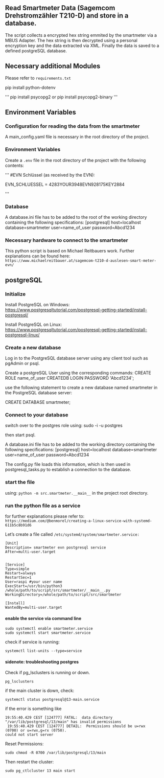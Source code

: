 ## Read Smartmeter Data (Sagemcom Drehstromzähler T210-D) and store in a database.

The script collects a encrypted hex string emmited by the smartmeter via a MBUS Adapter.
The hex string is then decrypted using a personal encryption key and the data extracted via XML.
Finally the data is saved to a defined postgreSQL database.

## Necessary additional Modules

Please refer to `requirements.txt`

pip install python-dotenv

'''
pip install psycopg2 or pip install psycopg2-binary
'''

## Environment Variables

### Configuration for reading the data from the smartmeter

A main_config.yaml file is necessary in the root directory of the project.

### Environment Variables

Create a `.env` file in the root directory of the project with the following contents:

'''
#EVN Schlüssel (as received by the EVN):

EVN_SCHLUESSEL = 4283YOUR3948EVN928175KEY2884

'''

### Database

A database.ini file has to be added to the root of the working directory containing the following specifications:
[postgresql]
host=localhost
database=smartmeter
user=name_of_user
password=Abcd1234

### Necessary hardware to connect to the smartmeter

This python script is based on Michael Reitbauers work.
Further explanations can be found here:
`https://www.michaelreitbauer.at/sagemcom-t210-d-auslesen-smart-meter-evn/`

## postgreSQL

### Initialize

Install PostgreSQL on Windows:
https://www.postgresqltutorial.com/postgresql-getting-started/install-postgresql/

Install PostgreSQL on Linux:
https://www.postgresqltutorial.com/postgresql-getting-started/install-postgresql-linux/

### Create a new database

Log in to the PostgreSQL database server using any client tool such as pgAdmin or psql.

Create a postgreSQL User using the corresponding commands:
CREATE ROLE name_of_user
CREATEDB
LOGIN
PASSWORD 'Abcd1234';

use the following statement to create a new database named smartmeter in the PostgreSQL database server:

CREATE DATABASE smartmeter;

### Connect to your database

switch over to the postgres role using:
sudo -i -u postgres

then start psql.

A database.ini file has to be added to the working directory containing the following specifications:
[postgresql]
host=localhost
database=smartmeter
user=name_of_user
password=Abcd1234

The config.py file loads this information, which is then used in postgresql_tasks.py to establish a connection to the database.

### start the file

using: `python -m src.smartmeter.__main__` in the project root directory.

### run the python file as a service

for further explanations please refer to:
`https://medium.com/@benmorel/creating-a-linux-service-with-systemd-611b5c8b91d6`

Let’s create a file called
`/etc/systemd/system/smartmeter.service:`

```
[Unit]
Description= smartmeter evn postgresql service
After=multi-user.target


[Service]
Type=simple
Restart=always
RestartSec=1
User=raspi #your user name
ExecStart=/usr/bin/python3 /whole/path/to/script/src/smartmeter/__main__.py
WorkingDirectory=/whole/path/to/script/src/smartmeter

[Install]
WantedBy=multi-user.target

```

#### enable the service via command line

```
sudo systemctl enable smartmeter.service
sudo systemctl start smartmeter.service
```

check if service is running:

```
systemctl list-units --type=service
```

#### sidenote: troubleshooting postgres

Check if pg_lsclusters is running or down.

```
pg_lsclusters
```

if the main cluster is down, check:

```
systemctl status postgresql@13-main.service
```

if the error is something like

```
19:55:40.429 CEST [124777] FATAL:  data directory "/var/lib/postgresql/13/main" has invalid permissions
 19:55:40.429 CEST [124777] DETAIL:  Permissions should be u=rwx (0700) or u=rwx,g=rx (0750).
could not start server
```

Reset Permissions:

```
sudo chmod -R 0700 /var/lib/postgresql/13/main
```

Then restart the cluster:

```
sudo pg_ctlcluster 13 main start
```
